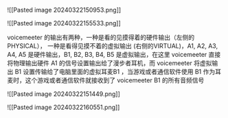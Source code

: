 

![[Pasted image 20240322150953.png]]

![[Pasted image 20240322155533.png]]


voicemeeter 的输出有两种，一种是看的见摸得着的硬件输出（左侧的PHYSICAL）， 一种是看得见摸不着的虚拟输出 (右侧的VIRTUAL)，A1, A2, A3, A4, A5 是硬件输出，B1, B2, B3, B4, B5 是虚拟输出，在这里 voicemeeter  直接将物理输出硬件 A1  的信号设置输出给了漫步者耳机，而 voicemeeter 将虚拟输出 B1 设置传输给了电脑里面的虚拟耳麦B1 ，当游戏或者通信软件使用 B1 作为耳麦时，这个游戏或者通信软件就接收到了 voicemeeter B1 的所有音频信号

![[Pasted image 20240322151449.png]]


![[Pasted image 20240322160551.png]]

